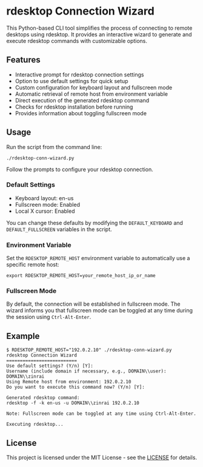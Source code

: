 # rdesktop Connection Wizard

This Python-based CLI tool simplifies the process of connecting to remote desktops using rdesktop. It provides an interactive wizard to generate and execute rdesktop commands with customizable options.

## Features

- Interactive prompt for rdesktop connection settings
- Option to use default settings for quick setup
- Custom configuration for keyboard layout and fullscreen mode
- Automatic retrieval of remote host from environment variable
- Direct execution of the generated rdesktop command
- Checks for rdesktop installation before running
- Provides information about toggling fullscreen mode

## Usage

Run the script from the command line:

```
./rdesktop-conn-wizard.py
```

Follow the prompts to configure your rdesktop connection.

### Default Settings

- Keyboard layout: en-us
- Fullscreen mode: Enabled
- Local X cursor: Enabled

You can change these defaults by modifying the `DEFAULT_KEYBOARD` and `DEFAULT_FULLSCREEN` variables in the script.

### Environment Variable

Set the `RDESKTOP_REMOTE_HOST` environment variable to automatically use a specific remote host:

```
export RDESKTOP_REMOTE_HOST=your_remote_host_ip_or_name
```

### Fullscreen Mode

By default, the connection will be established in fullscreen mode. The wizard informs you that fullscreen mode can be toggled at any time during the session using `Ctrl-Alt-Enter`.

## Example

```
$ RDESKTOP_REMOTE_HOST="192.0.2.10" ./rdesktop-conn-wizard.py
rdesktop Connection Wizard
==========================
Use default settings? (Y/n) [Y]:
Username (include domain if necessary, e.g., DOMAIN\\user): DOMAIN\\zinrai
Using Remote host from environment: 192.0.2.10
Do you want to execute this command now? (Y/n) [Y]:

Generated rdesktop command:
rdesktop -f -k en-us -u DOMAIN\\zinrai 192.0.2.10

Note: Fullscreen mode can be toggled at any time using Ctrl-Alt-Enter.

Executing rdesktop...
```

## License

This project is licensed under the MIT License - see the [LICENSE](https://opensource.org/license/mit) for details.

